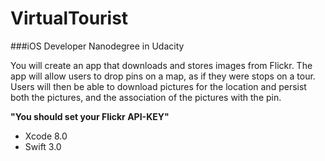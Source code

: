 VirtualTourist
==

###iOS Developer Nanodegree in Udacity

You will create an app that downloads and stores images from Flickr. The app will allow users to drop pins on a map, as if they were stops on a tour. Users will then be able to download pictures for the location and persist both the pictures, and the association of the pictures with the pin.

**"You should set your Flickr API-KEY"**

* Xcode 8.0
* Swift 3.0
